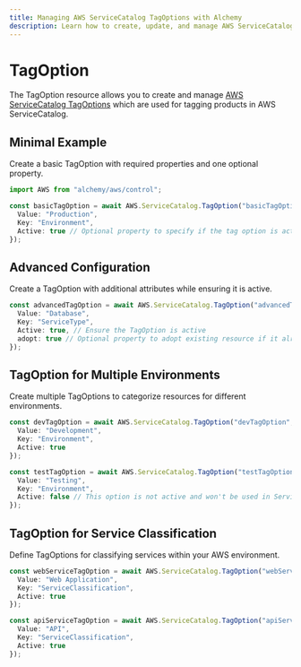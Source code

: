 ```yaml
---
title: Managing AWS ServiceCatalog TagOptions with Alchemy
description: Learn how to create, update, and manage AWS ServiceCatalog TagOptions using Alchemy Cloud Control.
---
```


# TagOption

The TagOption resource allows you to create and manage [AWS ServiceCatalog TagOptions](https://docs.aws.amazon.com/servicecatalog/latest/userguide/) which are used for tagging products in AWS ServiceCatalog.

## Minimal Example

Create a basic TagOption with required properties and one optional property.

```ts
import AWS from "alchemy/aws/control";

const basicTagOption = await AWS.ServiceCatalog.TagOption("basicTagOption", {
  Value: "Production",
  Key: "Environment",
  Active: true // Optional property to specify if the tag option is active
});
```

## Advanced Configuration

Create a TagOption with additional attributes while ensuring it is active.

```ts
const advancedTagOption = await AWS.ServiceCatalog.TagOption("advancedTagOption", {
  Value: "Database",
  Key: "ServiceType",
  Active: true, // Ensure the TagOption is active
  adopt: true // Optional property to adopt existing resource if it already exists
});
```

## TagOption for Multiple Environments

Create multiple TagOptions to categorize resources for different environments.

```ts
const devTagOption = await AWS.ServiceCatalog.TagOption("devTagOption", {
  Value: "Development",
  Key: "Environment",
  Active: true
});

const testTagOption = await AWS.ServiceCatalog.TagOption("testTagOption", {
  Value: "Testing",
  Key: "Environment",
  Active: false // This option is not active and won't be used in ServiceCatalog
});
```

## TagOption for Service Classification

Define TagOptions for classifying services within your AWS environment.

```ts
const webServiceTagOption = await AWS.ServiceCatalog.TagOption("webServiceTagOption", {
  Value: "Web Application",
  Key: "ServiceClassification",
  Active: true
});

const apiServiceTagOption = await AWS.ServiceCatalog.TagOption("apiServiceTagOption", {
  Value: "API",
  Key: "ServiceClassification",
  Active: true
});
```
